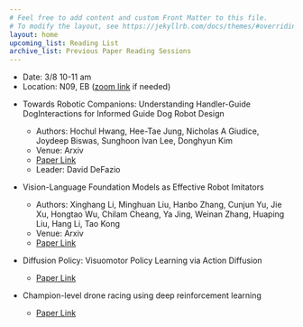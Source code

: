 ```yaml
---
# Feel free to add content and custom Front Matter to this file.
# To modify the layout, see https://jekyllrb.com/docs/themes/#overriding-theme-defaults
layout: home
upcoming_list: Reading List
archive_list: Previous Paper Reading Sessions
---
```


- Date: 3/8 10-11 am
- Location: N09, EB ([zoom link](https://binghamton.zoom.us/j/93913604594) if needed)

<!-- Upcoming papers -->

- Towards Robotic Companions: Understanding Handler-Guide DogInteractions for Informed Guide Dog Robot Design
    - Authors: Hochul Hwang, Hee-Tae Jung, Nicholas A Giudice, Joydeep Biswas, Sunghoon Ivan Lee, Donghyun Kim
    - Venue: Arxiv
    - [Paper Link](https://arxiv.org/abs/2402.06790)
    - Leader: David DeFazio

- Vision-Language Foundation Models as Effective Robot Imitators
    - Authors: Xinghang Li, Minghuan Liu, Hanbo Zhang, Cunjun Yu, Jie Xu, Hongtao Wu, Chilam Cheang, Ya Jing, Weinan Zhang, Huaping Liu, Hang Li, Tao Kong
    - Venue: Arxiv
    - [Paper Link](https://arxiv.org/abs/2311.01378)


- Diffusion Policy: Visuomotor Policy Learning via Action Diffusion
    - [Paper Link](https://diffusion-policy.cs.columbia.edu/)

- Champion-level drone racing using deep reinforcement learning
    - [Paper Link](https://www.nature.com/articles/s41586-023-06419-4)